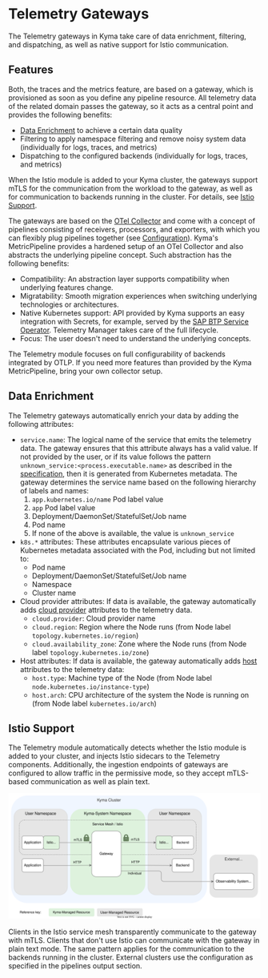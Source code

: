 # Telemetry Gateways

The Telemetry gateways in Kyma take care of data enrichment, filtering, and dispatching, as well as native support for Istio communication.

## Features

Both, the traces and the metrics feature, are based on a gateway, which is provisioned as soon as you define any pipeline resource. All telemetry data of the related domain passes the gateway, so it acts as a central point and provides the following benefits:

- [Data Enrichment](#data-enrichment) to achieve a certain data quality
- Filtering to apply namespace filtering and remove noisy system data (individually for logs, traces, and metrics)
- Dispatching to the configured backends (individually for logs, traces, and metrics)

When the Istio module is added to your Kyma cluster, the gateways support mTLS for the communication from the workload to the gateway, as well as for communication to backends running in the cluster. For details, see [Istio Support](#istio-support).

The gateways are based on the [OTel Collector](https://opentelemetry.io/docs/collector/) and come with a concept of pipelines consisting of receivers, processors, and exporters, with which you can flexibly plug pipelines together (see [Configuration](https://opentelemetry.io/docs/collector/configuration/)). Kyma's MetricPipeline provides a hardened setup of an OTel Collector and also abstracts the underlying pipeline concept. Such abstraction has the following benefits:

- Compatibility: An abstraction layer supports compatibility when underlying features change.
- Migratability: Smooth migration experiences when switching underlying technologies or architectures.
- Native Kubernetes support: API provided by Kyma supports an easy integration with Secrets, for example, served by the [SAP BTP Service Operator](https://github.com/SAP/sap-btp-service-operator#readme). Telemetry Manager takes care of the full lifecycle.
- Focus: The user doesn't need to understand the underlying concepts.

The Telemetry module focuses on full configurability of backends integrated by OTLP. If you need more features than provided by the Kyma MetricPipeline, bring your own collector setup.

## Data Enrichment

The Telemetry gateways automatically enrich your data by adding the following attributes:

- `service.name`: The logical name of the service that emits the telemetry data. The gateway ensures that this attribute always has a valid value.
  If not provided by the user, or if its value follows the pattern `unknown_service:<process.executable.name>` as described in the [specification](https://opentelemetry.io/docs/specs/semconv/resource/#service), then it is generated from Kubernetes metadata. The gateway determines the service name based on the following hierarchy of labels and names:
  1. `app.kubernetes.io/name` Pod label value
  2. `app` Pod label value
  3. Deployment/DaemonSet/StatefulSet/Job name
  4. Pod name
  5. If none of the above is available, the value is `unknown_service`
- `k8s.*` attributes: These attributes encapsulate various pieces of Kubernetes metadata associated with the Pod, including but not limited to:
  - Pod name
  - Deployment/DaemonSet/StatefulSet/Job name
  - Namespace
  - Cluster name
- Cloud provider attributes: If data is available, the gateway automatically adds [cloud provider](https://opentelemetry.io/docs/specs/semconv/resource/cloud/) attributes to the telemetry data.
  - `cloud.provider`: Cloud provider name
  - `cloud.region`: Region where the Node runs (from Node label `topology.kubernetes.io/region`)
  - `cloud.availability_zone`: Zone where the Node runs (from Node label `topology.kubernetes.io/zone`)
- Host attributes: If data is available, the gateway automatically adds [host](https://opentelemetry.io/docs/specs/semconv/resource/host/) attributes to the telemetry data:
  - `host.type`: Machine type of the Node (from Node label `node.kubernetes.io/instance-type`)
  - `host.arch`: CPU architecture of the system the Node is running on (from Node label `kubernetes.io/arch`)

## Istio Support

The Telemetry module automatically detects whether the Istio module is added to your cluster, and injects Istio sidecars to the Telemetry components. Additionally, the ingestion endpoints of gateways are configured to allow traffic in the permissive mode, so they accept mTLS-based communication as well as plain text.

![Gateways-Istio](assets/gateways-istio.drawio.svg)

Clients in the Istio service mesh transparently communicate to the gateway with mTLS. Clients that don't use Istio can communicate with the gateway in plain text mode. The same pattern applies for the communication to the backends running in the cluster. External clusters use the configuration as specified in the pipelines output section.
